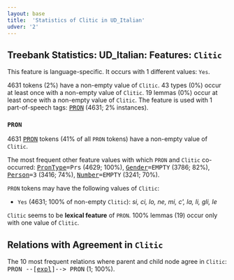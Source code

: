 ```yaml
---
layout: base
title:  'Statistics of Clitic in UD_Italian'
udver: '2'
---
```


## Treebank Statistics: UD_Italian: Features: `Clitic`

This feature is language-specific.
It occurs with 1 different values: `Yes`.

4631 tokens (2%) have a non-empty value of `Clitic`.
43 types (0%) occur at least once with a non-empty value of `Clitic`.
19 lemmas (0%) occur at least once with a non-empty value of `Clitic`.
The feature is used with 1 part-of-speech tags: <tt><a href="it-pos-PRON.html">PRON</a></tt> (4631; 2% instances).

### `PRON`

4631 <tt><a href="it-pos-PRON.html">PRON</a></tt> tokens (41% of all `PRON` tokens) have a non-empty value of `Clitic`.

The most frequent other feature values with which `PRON` and `Clitic` co-occurred: <tt><a href="it-feat-PronType.html">PronType</a></tt><tt>=Prs</tt> (4629; 100%), <tt><a href="it-feat-Gender.html">Gender</a></tt><tt>=EMPTY</tt> (3786; 82%), <tt><a href="it-feat-Person.html">Person</a></tt><tt>=3</tt> (3416; 74%), <tt><a href="it-feat-Number.html">Number</a></tt><tt>=EMPTY</tt> (3241; 70%).

`PRON` tokens may have the following values of `Clitic`:

* `Yes` (4631; 100% of non-empty `Clitic`): <em>si, ci, lo, ne, mi, c', la, li, gli, le</em>

`Clitic` seems to be **lexical feature** of `PRON`. 100% lemmas (19) occur only with one value of `Clitic`.

## Relations with Agreement in `Clitic`

The 10 most frequent relations where parent and child node agree in `Clitic`:
<tt>PRON --[<tt><a href="it-dep-expl.html">expl</a></tt>]--> PRON</tt> (1; 100%).

